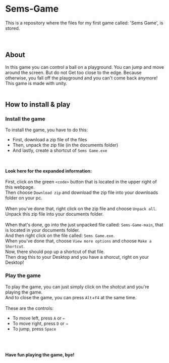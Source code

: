 # Sems-Game
This is a repository where the files for my first game called: 'Sems Game', is stored.
<br><br><br>

## About
In this game you can control a ball on a playground. You can jump and move around the screen. But do not Get too close to the edge. Because otherwise, you fall off the playground and you can't come back anymore!
<br>
This game is made with unity.
<br><br>
## How to install & play
### Install the game
To install the game, you have to do this:
- First, download a zip file of the files
- Then, unpack the zip file (in the documents folder)
- And lastly, create a shortcut of `Sems Game.exe`

<br><br>
**Look here for the expanded information:**
<br><br>
First, click on the green `<code>` button that is located in the upper right of this webpage.
<br>
Then choose `Download zip` and download the zip file into your downloads folder on your pc.
<br><br>
When you've done that, right click on the zip file and choose `Unpack all`.
<br>
Unpack this zip file into your documents folder.
<br><br>
When that's done, go into the just unpacked file called: `Sems-Game-main`, that is located in your documents folder.
<br>
And then right click on the file called: `Sems Game.exe`.
<br>
When you've done that, choose `View more options` and choose `Make a Shortcut`.
<br>
Now, there should pop up a shortcut of that file.
<br>
Then drag this to your Desktop and you have a shorcut, right on your Desktop!
### Play the game
To play the game, you can just simply click on the shotcut and you're playing the game.
<br>
And to close the game, you can press `Alt`+`F4` at the same time.
<br><br>
These are the controls:
- To move left, press `A` or `←`
- To move right, press `D` or `→`
- To jump, press `Space`


<br><br><br>
**Have fun playing the game, bye!**
